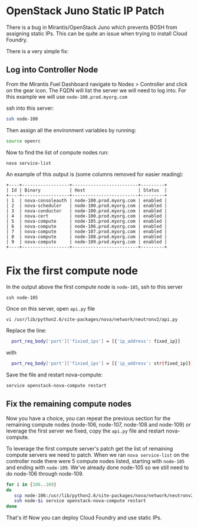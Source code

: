 # OpenStack Juno Static IP Patch

There is a bug in Mirantis/OpenStack Juno which prevents BOSH from assigning static IPs.  This can be quite an issue when trying to install Cloud Foundry.

There is a very simple fix:

## Log into Controller Node

From the Mirantis Fuel Dashboard navigate to Nodes > Controller and click on the gear icon.  The FQDN will list the server we will need to log into.  For this example we will use `node-100.prod.myorg.com`

ssh into this server:
```bash
ssh node-100
```

Then assign all the environment variables by running:
```bash
source openrc
```

Now to find the list of compute nodes run:
```bash
nova service-list
```

An example of this output is (some columns removed for easier reading):
```
+----+------------------+-------------------------+---------+
| Id | Binary           | Host                    | Status  |
+----+------------------+-------------------------+---------+
| 1  | nova-consoleauth | node-100.prod.myorg.com | enabled |
| 2  | nova-scheduler   | node-100.prod.myorg.com | enabled |
| 3  | nova-conductor   | node-100.prod.myorg.com | enabled |
| 4  | nova-cert        | node-100.prod.myorg.com | enabled |
| 5  | nova-compute     | node-105.prod.myorg.com | enabled |
| 6  | nova-compute     | node-106.prod.myorg.com | enabled |
| 7  | nova-compute     | node-107.prod.myorg.com | enabled |
| 8  | nova-compute     | node-108.prod.myorg.com | enabled |
| 9  | nova-compute     | node-109.prod.myorg.com | enabled |
+----+------------------+-------------------------+---------+
```

# Fix the first compute node

In the output above the first compute node is `node-105`, ssh to this server
```
ssh node-105
```

Once on this server, open `api.py` file
```
vi /usr/lib/python2.6/site-packages/nova/network/neutronv2/api.py
```

Replace the line:
```bash
  port_req_body['port']['fixied_ips'] = [{'ip_address': fixed_ip}]
```
with
```bash
  port_req_body['port']['fixied_ips'] = [{'ip_address': str(fixed_ip)}]
```

Save the file and restart nova-compute:
```bash
service openstack-nova-compute restart
```


## Fix the remaining compute nodes

Now you have a choice, you can repeat the previous section for the remaining compute nodes (node-106, node-107, node-108 and node-109) or leverage the first server we fixed, copy the `api.py` file and restart nova-compute.

To leverage the first compute server's patch get the list of remaining compute servers we need to patch.
When we ran `nova service-list` on the controller node there were 5 compute nodes listed, starting with `node-105` and ending with `node-109`. We've already done node-105 so we still need to do node-106 through node-109.

```bash
for i in {106..109}
do
   scp node-106:/usr/lib/python2.6/site-packages/nova/network/neutronv2/api.py node-$i:/usr/lib/python2.6/site-packages/nova/network/neutronv2/api.py
   ssh node-$i service openstack-nova-compute restart
done
```

That's it!  Now you can deploy Cloud Foundry and use static IPs.
